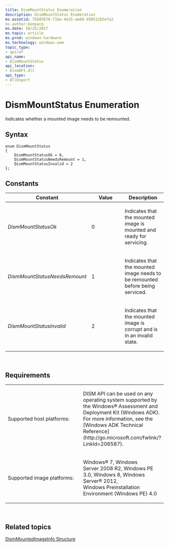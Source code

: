 ```yaml
---
title: DismMountStatus Enumeration
description: DismMountStatus Enumeration
ms.assetid: 75b85676-71be-4e25-ae60-950512b5e7a2
ms.author:kenpacq
ms.date: 10/25/2017
ms.topic: article
ms.prod: windows-hardware
ms.technology: windows-oem
topic_type: 
- apiref
api_name: 
- DismMountStatus
api_location: 
- DismAPI.dll
api_type: 
- DllExport
---
```


# DismMountStatus Enumeration


Indicates whether a mounted image needs to be remounted.

## <span id="Syntax"></span><span id="syntax"></span><span id="SYNTAX"></span>Syntax


``` syntax
enum DismMountStatus
{
    DismMountStatusOk = 0,
    DismMountStatusNeedsRemount = 1,
    DismMountStatusInvalid = 2
};
```

## <span id="Constants"></span><span id="constants"></span><span id="CONSTANTS"></span>Constants


<table>
<colgroup>
<col width="33%" />
<col width="33%" />
<col width="33%" />
</colgroup>
<thead>
<tr class="header">
<th>Constant</th>
<th>Value</th>
<th>Description</th>
</tr>
</thead>
<tbody>
<tr class="odd">
<td><p><em>DismMountStatusOk</em></p></td>
<td><p>0</p></td>
<td><p>Indicates that the mounted image is mounted and ready for servicing.</p></td>
</tr>
<tr class="even">
<td><p><em>DismMountStatusNeedsRemount</em></p></td>
<td><p>1</p></td>
<td><p>Indicates that the mounted image needs to be remounted before being serviced.</p></td>
</tr>
<tr class="odd">
<td><p><em>DismMountStatusInvalid</em></p></td>
<td><p>2</p></td>
<td><p>Indicates that the mounted image is corrupt and is in an invalid state.</p></td>
</tr>
</tbody>
</table>

 

## <span id="Requirements"></span><span id="requirements"></span><span id="REQUIREMENTS"></span>Requirements


<table>
<colgroup>
<col width="50%" />
<col width="50%" />
</colgroup>
<tbody>
<tr class="odd">
<td><p>Supported host platforms:</p></td>
<td><p>DISM API can be used on any operating system supported by the Windows® Assessment and Deployment Kit (Windows ADK). For more information, see the [Windows ADK Technical Reference](http://go.microsoft.com/fwlink/?LinkId=206587).</p></td>
</tr>
<tr class="even">
<td><p>Supported image platforms:</p></td>
<td><p>Windows® 7, Windows Server 2008 R2, Windows PE 3.0, Windows 8, Windows Server® 2012, Windows Preinstallation Environment (Windows PE) 4.0</p></td>
</tr>
</tbody>
</table>

 

## <span id="related_topics"></span>Related topics


[DismMountedImageInfo Structure](dismmountedimageinfo-structure.md)

 

 




